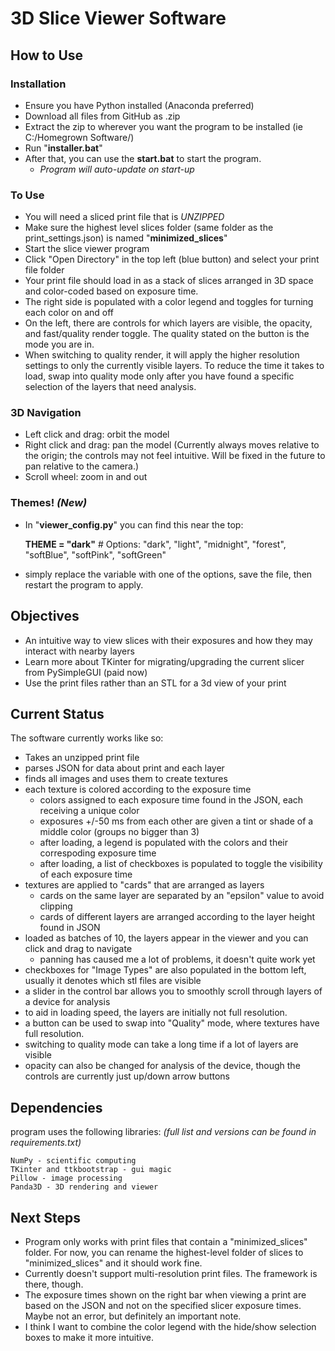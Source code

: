 # 3D Slice Viewer Software

## How to Use

### Installation
- Ensure you have Python installed (Anaconda preferred)
- Download all files from GitHub as .zip
- Extract the zip to wherever you want the program to be installed (ie C:/Homegrown Software/)
- Run "**installer.bat**"
- After that, you can use the **start.bat** to start the program.
	- *Program will auto-update on start-up*
### To Use
- You will need a sliced print file that is *UNZIPPED*
- Make sure the highest level slices folder (same folder as the print_settings.json) is named "**minimized_slices**"
- Start the slice viewer program
- Click "Open Directory" in the top left (blue button) and select your print file folder
- Your print file should load in as a stack of slices arranged in 3D space and color-coded based on exposure time.
- The right side is populated with a color legend and toggles for turning each color on and off
- On the left, there are controls for which layers are visible, the opacity, and fast/quality render toggle. The quality stated on the button is the mode you are in.
- When switching to quality render, it will apply the higher resolution settings to only the currently visible layers. To reduce the time it takes to load, swap into quality mode only after you have found a specific selection of the layers that need analysis.
### 3D Navigation
- Left click and drag: orbit the model
- Right click and drag: pan the model (Currently always moves relative to the origin; the controls may not feel intuitive. Will be fixed in the future to pan relative to the camera.)
- Scroll wheel: zoom in and out
### Themes! ***(New)***
- In "**viewer_config.py**" you can find this near the top:

	**THEME = "dark"**  # Options: "dark", "light", "midnight", "forest", "softBlue", "softPink", "softGreen"

- simply replace the variable with one of the options, save the file, then restart the program to apply.

## Objectives

- An intuitive way to view slices with their exposures and how they may interact with nearby layers
- Learn more about TKinter for migrating/upgrading the current slicer from PySimpleGUI (paid now)
- Use the print files rather than an STL for a 3d view of your print

## Current Status

The software currently works like so:
- Takes an unzipped print file
- parses JSON for data about print and each layer
- finds all images and uses them to create textures
- each texture is colored according to the exposure time
	- colors assigned to each exposure time found in the JSON, each receiving a unique color
	- exposures +/-50 ms from each other are given a tint or shade of a middle color (groups no bigger than 3)
	- after loading, a legend is populated with the colors and their correspoding exposure time
	- after loading, a list of checkboxes is populated to toggle the visibility of each exposure time
- textures are applied to "cards" that are arranged as layers
	- cards on the same layer are separated by an "epsilon" value to avoid clipping
	- cards of different layers are arranged according to the layer height found in JSON
- loaded as batches of 10, the layers appear in the viewer and you can click and drag to navigate
	- panning has caused me a lot of problems, it doesn't quite work yet
- checkboxes for "Image Types" are also populated in the bottom left, usually it denotes which stl files are visible
- a slider in the control bar allows you to smoothly scroll through layers of a device for analysis
- to aid in loading speed, the layers are initially not full resolution. 
- a button can be used to swap into "Quality" mode, where textures have full resolution. 
- switching to quality mode can take a long time if a lot of layers are visible
- opacity can also be changed for analysis of the device, though the controls are currently just up/down arrow buttons

## Dependencies

program uses the following libraries:
*(full list and versions can be found in requirements.txt)*

	NumPy - scientific computing
    TKinter and ttkbootstrap - gui magic
    Pillow - image processing
    Panda3D - 3D rendering and viewer

## Next Steps

- Program only works with print files that contain a "minimized_slices" folder. For now, you can rename the highest-level folder of slices to "minimized_slices" and it should work fine.
- Currently doesn't support multi-resolution print files. The framework is there, though.
- The exposure times shown on the right bar when viewing a print are based on the JSON and not on the specified slicer exposure times. Maybe not an error, but definitely an important note.
- I think I want to combine the color legend with the hide/show selection boxes to make it more intuitive.
